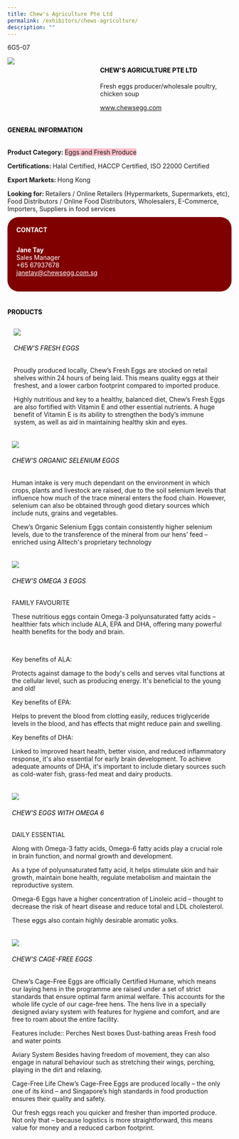 ```yaml
---
title: Chew's Agriculture Pte Ltd
permalink: /exhibitors/chews-agriculture/
description: ""
---
```

<head>
	<div class="flex-paragraph">
		<!--hi there! this is a comment and will provide you with instructional guides-->
		<!--insert booth number here!-->
		<p style="text-transform: uppercase">6g5-07</p></div>
			<div class="flex-container" style="display: flex; flex-wrap: wrap;">
				<!--insert DOWNLOAD link of company logo between the " marks!-->
			<div class="card sgds" style="flex: 1 1 40%; display: block;"><img src="https://drive.google.com/uc?id=1YFZSam144vY5WNxXbnHkgine7IvnlZeh&export=download"></div>
	<div class="card-sgds" style="flex: 1 1 58%; display: block; margin-left: 3px">
		<h4 style="text-transform: uppercase; color: black;"><!--insert the exhibitor's name between the <b> tags here--><b>Chew's Agriculture Pte Ltd</b></h4><!--insert the exhibitor's description between the <p> tags here-->
		<p>Fresh eggs producer/wholesale poultry, chicken soup</p>
		<!--insert the exhibitor's website link, making sure there is "https:// www." present please. make sure the entire https link goes in between the " marks-->
		<p><a href="https://www.chewsegg.com" target="_blank"><!--insert the www website link here (no need for https)-->www.chewsegg.com</a></p>
	</div>
</div>
</head>

<body>
	<h4 style="text-transform: uppercase; color: black;"><b>General Information</b></h4>
		<div class="flex-container" style="display: flex; flex-wrap: wrap;">
			<div class="card sgds" style="flex: 1 1 65%; display: block; align-self: stretch">
			<div class="flex-paragraph">
			<p><b>Product Category: </b><span style=" background-color: pink; border-radius: 10 px;"><!--insert the exhibitor's pdt cat between the <p> tags here-->Eggs and Fresh Produce</span></p> 
				<p><b>Certifications: </b><!--insert all the exhibitor's certifications between the </b> and </p> here-->Halal Certified, HACCP Certified, ISO 22000 Certified</p>
			<p><b>Export Markets: </b><!--insert all the exhibitor's export markets between the </b> and </p> here-->Hong Kong</p>
			<p style="margin-bottom: 10px;"><b>Looking for: </b><!--insert all the exhibitor's potential business partners between the </b> and </p> here-->Retailers / Online Retailers (Hypermarkets, Supermarkets, etc), Food Distributors / Online Food Distributors, Wholesalers, E-Commerce, Importers, Suppliers in food services</p>
			</div>
		</div>
		<div class="card sgds" style="flex: 1 1 35%; padding: 10px; display: block; background-color: maroon; border-radius: 25px; align-self: center;">
		<h4 style="color: white; margin-top: 10px; margin-left: 10px;">CONTACT</h4>
		<div class="flex-paragraph">
			<!--replace with exhibitor's: -->
			<p style="padding: 10px; color: white;"><b><!-- POC name-->Jane Tay</b><br><!-- designation-->Sales Manager<br><!--contact number-->+65 67937678<br><!-- for linking purposes, insert their email after "mailto:"...--><a href="mailto:janetay@chewsegg.com.sg" style="color: white;"><!--...and also include the display email before </a> here-->janetay@chewsegg.com.sg</a></p>
		</div>
			</div>
		</div>
	<br>
		<h4 style="text-transform: uppercase; color: black;"><b>products</b></h4>
<div style="display: flex; flex-wrap: wrap;">
  <div class="card sgds" style="flex: 1 1 47%; margin: 10px; display: block;"><!--insert the exhibitor's DOWNLOAD image for product between the " marks here-->
	<div class="flex-image" style="display: block;"><img src="https://drive.google.com/uc?id=1o2ggbkCae7EbK7q1U6lGgzYesvuK0LQ0&export=download"></div>
	<div class="flex-paragraph">
		<h6 style="text-transform: uppercase; color: black;"><!--insert product name before </h6> and product description after <p>-->Chew's Fresh Eggs</h6>
		<p>Proudly produced locally, Chew’s Fresh Eggs are stocked on retail shelves within 24 hours of being laid. This means quality eggs at their freshest, and a lower carbon footprint compared to imported produce.


Highly nutritious and key to a healthy, balanced diet, Chew’s Fresh Eggs are also fortified with Vitamin E and other essential nutrients. A huge benefit of Vitamin E is its ability to strengthen the body’s immune system, as well as aid in maintaining healthy skin and eyes.



</p></div>
	</div>
		<div class="card sgds" style="flex: 1 1 47%; margin: 10px; display: block;">
		<div class="flex-image" style="display: block;"><img src="https://drive.google.com/uc?id=1vC96mt89duXG0SFdSs-NHBSoFHRzCUVv&export=download"></div>
	<div class="flex-paragraph">
		<h6 style="text-transform: uppercase; color: black;">  
Chew's Organic Selenium Eggs</h6>
		<p>Human intake is very much dependant on the environment in which crops, plants and livestock are raised, due to the soil selenium levels that influence how much of the trace mineral enters the food chain. However, selenium can also be obtained through good dietary sources which include nuts, grains and vegetables.

Chew’s Organic Selenium Eggs contain consistently higher selenium levels, due to the transference of the mineral from our hens’ feed – enriched using Alltech's proprietary technology


</p></div>
	</div>
		<div class="card sgds" style="flex: 1 1 47%; margin: 10px; display: block;">
		<div class="flex-image" style="display: block;"><img src="https://drive.google.com/uc?id=1-ANzD9KAi1rzqAofZhmxX3FXUbw8SSzy&export=download"></div>
	<div class="flex-paragraph">
		<h6 style="text-transform: uppercase; color: black;">Chew's Omega 3 Eggs</h6>
		<p>FAMILY FAVOURITE

These nutritious eggs contain Omega-3 polyunsaturated fatty acids – healthier fats which include ALA, EPA and DHA, offering many powerful health benefits for the body and brain.

  

​

  

Key benefits of ALA:

  

Protects against damage to the body's cells and serves vital functions at the cellular level, such as producing energy. It's beneficial to the young and old!
			
Key benefits of EPA:

Helps to prevent the blood from clotting easily, reduces triglyceride levels in the blood, and has effects that might reduce pain and swelling.

Key benefits of DHA:
			
Linked to improved heart health, better vision, and reduced inflammatory response, it's also essential for early brain development. To achieve adequate amounts of DHA, it's important to include dietary sources such as cold-water fish, grass-fed meat and dairy products.

  

</p></div>
		</div>
		<div class="card sgds" style="flex: 1 1 47%; margin: 10px; display: block;">
		<div class="flex-image" style="display: block;"><img src="https://drive.google.com/uc?id=1t1MTNDbzacNgfPXc9ApivGHHIqhat_b2&export=download"></div>
	<div class="flex-paragraph">
		<h6 style="text-transform: uppercase; color: black;">Chew's Eggs with Omega 6</h6>
		<p>DAILY ESSENTIAL

Along with Omega-3 fatty acids, Omega-6 fatty acids play a crucial role in brain function, and normal growth and development.

As a type of polyunsaturated fatty acid, it helps stimulate skin and hair growth, maintain bone health, regulate metabolism and maintain the reproductive system.

Omega-6 Eggs have a higher concentration of Linoleic acid – thought to decrease the risk of heart disease and reduce total and LDL cholesterol.
			
These eggs also contain highly desirable aromatic yolks. </p></div>
	</div>
		<div class="card sgds" style="flex: 1 1 47%; margin: 10px; display: block;">
		<div class="flex-image" style="display: block;"><img src="https://drive.google.com/uc?id=1J5WLcE1hgWb5_FWHgRtw9MQL9MwUdCb5&export=download"></div>
	<div class="flex-paragraph">
		<h6 style="text-transform: uppercase; color: black;">Chew's Cage-Free Eggs</h6>
Chew’s Cage-Free Eggs are officially Certified Humane, which means our laying hens in the programme are raised under a set of strict standards that ensure optimal farm animal welfare. This accounts for the whole life cycle of our cage-free hens.
The hens live in a specially designed aviary system with features for hygiene and comfort, and are free to roam about the entire facility.
		
Features include::
Perches
Nest boxes
Dust-bathing areas
Fresh food and water points

Aviary System
Besides having freedom of movement, they can also engage in natural behaviour such as stretching their wings, perching, playing in the dirt and relaxing.

Cage-Free Life
Chew’s Cage-Free Eggs are produced locally – the only one of its kind – and Singapore’s high standards in food production ensures their quality and safety.

Our fresh eggs reach you quicker and fresher than imported produce. Not only that – because logistics is more straightforward, this means value for money and a reduced carbon footprint.</p></div>
	</div>
	<!--don't delete these 2 tags. double check how the layout looks on the right too and lemme know if there are any problems! thank u so much for ur hardwork!-->
	</div>
</body>
